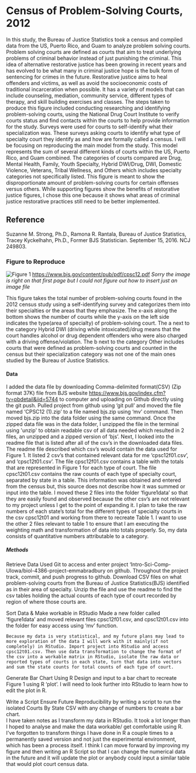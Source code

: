 # Census of Problem-Solving Courts, 2012
In this study, the Bureau of Justice Statistics took a census and compiled data from the US, Puerto Rico, and Guam to analyze problem solving courts. Problem solving courts are defined as courts that aim to treat underlying problems of criminal behavior instead of just punishing the criminal. This idea of alternative restorative justice has been growing in recent years and has evolved to be what many in criminal justice hope is the bulk form of sentencing for crimes in the future. Restorative justice aims to heal offenders and victims, as well as avoid the socioeconomic costs of traditional incarceration when possible. It has a variety of models that can include counseling, mediation, community service, different types of therapy, and skill building exercises and classes. The steps taken to produce this figure included conducting researching and identifying problem-solving courts, using the National Drug Court Institute to verify courts status and find contacts within the courts to help provide information for the study. Surveys were used for courts to self-identify what their specialization was. These surveys asking courts to identify what type of specialty court they identify as and how are formally called a census. I will be focusing on reproducing the main model from the study. This model represents the sum of several different kinds of courts within the US, Puerto Rico, and Guam combined. The categories of courts compared are Drug, Mental Health, Family, Youth Specialty, Hybrid DWI/Drug, DWI, Domestic Violence, Veterans, Tribal Wellness, and Others which includes specialty categories not specifically listed.  This figure is meant to show the disproportionate amount of problem-solving courts for certain offenses versus others. While supporting figures show the benefits of restorative justice figures, I chose this one because it shows what areas of criminal justice restorative practices still need to be better implemented. 
## Reference
Suzanne M. Strong, Ph.D., Ramona R. Rantala, Bureau of Justice Statistics, Tracey Kyckelhahn, Ph.D., Former BJS Statistician. September 15, 2016. NCJ 249803.

### Figure to Reproduce 
![Figure 1]()  https://www.bjs.gov/content/pub/pdf/cpsc12.pdf
*Sorry the image is right on that first page but I could not figure out how to insert just an image file*

This figure takes the total number of problem-solving courts found in the 2012 census study using a self-identifying survey and categorizes them into their specialties or the areas that they emphasize. The x-axis along the bottom shows the number of courts while the y-axis on the left side indicates the type(area of specialty) of problem-solving court. The a next to the category Hybrid DWI (driving while intoxicated)/drug means that the court handles alcohol or drug dependent offenders who were also charged with a driving offense/violation. The b next to the category Other includes courts that were defined as problem-solving courts and counted in the census but their specialization category was not one of the main ones studied by the Bureau of Justice Statistics. 

#### Data 
I added the data file by downloading Comma-delimited format(CSV) (Zip format 37K) file from BJS website https://www.bjs.gov/index.cfm?ty=pbdetail&iid=5744 to computer and uploading on Github directly using the git push. Pulled project from github using ‘git pull’ and moved the file named ‘CPSC12 (1).zip’ to a file named bjs.zip using ‘mv’ command. Then moved bjs.zip into the data folder using the same command. Once the zipped data file was in the data folder, I unzipped the file in the terminal using 'unzip' to obtain readable csv of all data needed which resulted in 2 files, an unzipped and a zipped version of ‘bjs’. 
Next, I looked into the readme file that is listed after all of the csv’s in the downloaded data files. The readme file described which csv’s would contain the data used for Figure 1. It listed 2 csv’s that contained relevant data for me ‘cpsc12f01.csv’, and ‘cpsc12t01.csv’.  The file cpsc12f01.csv contains a table with the totals that are represented in Figure 1 for each type of court. The file cpsc12t01.csv contains the raw counts of each type of specialty court, separated by state in a table. This information was obtained and entered from the census but, this source does not describe how it was summed or input into the table. I moved these 2 files into the folder ‘figure1data’ so that they are easily found and observed because the other csv’s are not relevant to my project unless I get to the point of expanding it. 
I plan to take the raw numbers of each state’s total for the different types of specialty courts in the csv cpsc12t01 and working from there to recreate Table 1. I want to use the other 2 files relevant to table 1 to ensure that I am executing the weighting math and transformation of data into totals properly. So, my data consists of quantitative numbers attributable to a category.

##### Methods
Retrieve Data 
Used Git to access and enter project ‘Intro-Sci-Comp-UIowa/biol-4386-project-emmabradbury on github. Throughout the project track, commit, and push progress to github.
Download CSV files on what problem-solving courts from the Bureau of Justice Statistics(BJS) identified as in their area of specialty. 
Unzip the file and use the readme to find the csv tables holding the actual counts of each type of court recorded by region of where those courts are. 

Sort Data & Make workable in RStudio
	Made a new folder called ‘figure1data’ and moved relevant files cpsc12f01.csv, and cpsc12t01.csv into the folder for easy access using ‘mv’ function. 

	Because my data is very statistical, and my future plans may lead to more exploration of the data I will work with it mainly(if not completely) in RStudio. Import project into RStudio and access cpsc12t01.csv. Then use data transformation to change the format of the csv into a workable matrix in RStudio, isolate the raw data or reported types of courts in each state, turn that data into vectors and sum the state counts for total counts of each type of court. 

Generate Bar Chart Using R
	Design and input to a bar chart to recreate Figure 1 using R ‘plot’. I will need to look further into RStudio to learn how to edit the plot in R.

Write a Script 
	Ensure Future Reproducibility by writing a script to run the isolated Courts By State CSV with any change of numbers to create a bar chart.  
	I have taken notes as I transform my data in RStudio. It took a lot longer than I hoped to analyse and make the data workable/ get comfortable using R. I've forgotten to transform things I have done in R a couple times to a permanently saved version and not just the experimental environment, which has been a process itself. I think I can move forward by improving my figure and then writing an R Script so that I can change the numerical data in the future and it will update the plot or anybody could input a similar table that would plot court census data.


